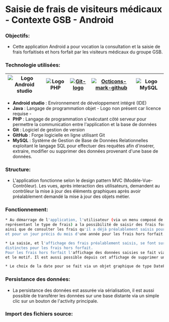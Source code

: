 # Saisie de frais de visiteurs médicaux - Contexte GSB - Android

### Objectifs:

* Cette application Android a pour vocation la consultation et la saisie de frais forfaitisés et hors forfait par les visiteurs médicaux du groupe GSB.

### Technologie utilisées:

| ![Logo Android studio](https://upload.wikimedia.org/wikipedia/commons/thumb/3/34/Android_Studio_icon.svg/64px-Android_Studio_icon.svg.png) | ![Logo PHP](https://upload.wikimedia.org/wikipedia/commons/thumb/2/27/PHP-logo.svg/64px-PHP-logo.svg.png) | [![Git-logo](https://upload.wikimedia.org/wikipedia/commons/thumb/e/e0/Git-logo.svg/128px-Git-logo.svg.png)](https://commons.wikimedia.org/wiki/File:Git-logo.svg "Jason Long [CC BY 3.0 (https://creativecommons.org/licenses/by/3.0)], via Wikimedia Commons") | [![Octicons-mark-github](https://upload.wikimedia.org/wikipedia/commons/thumb/9/91/Octicons-mark-github.svg/64px-Octicons-mark-github.svg.png)](https://commons.wikimedia.org/wiki/File:Octicons-mark-github.svg "GitHub [MIT (http://opensource.org/licenses/mit-license.php)], via Wikimedia Commons") | ![Logo MySQL](https://upload.wikimedia.org/wikipedia/commons/thumb/c/c7/Cib-mysql_%28CoreUI_Icons_v1.0.0%29.svg/64px-Cib-mysql_%28CoreUI_Icons_v1.0.0%29.svg.png)
| ----- | ----- | ----- | ----- | ----- |

  - **Android studio** :  Environnement de développement intégré (IDE)
  - **Java** : Langage de programmation objet - Logo non présent car licence requise - 
  - **PHP** : Langage de programmation s'exécutant côté serveur pour permettre la communication entre l'application et la base de données
  - **Git** : Logiciel de gestion de version
  - **GitHub** : Forge logicielle en ligne utilisant Git
  - **MySQL** : Système de Gestion de Base de Données Relationnelles exploitant le langage SQL pour effectuer des requêtes afin d'insérer, extraire, modifier ou supprimer des données provenant d'une base de données.

 ### Structure:
 
 * L'application fonctionne selon le design pattern MVC (Modèle-Vue-Contrôleur). Les vues, après interaction des utilisateurs, demandent au contrôleur la mise à jour  des éléments graphiques après avoir préalablement demandé la mise à jour des objets métier.
 
 ### Fonctionnement:
 
```sh
* Au démarrage de l'application, l'utilisateur (via un menu composé de plusieurs boutons avec icône 
représentant le type de frais) a la possibilité de saisir des frais forfaitisés ou hors forfait, 
ainsi que de consulter les frais qu'il a déjà préalablement saisis pour un mois et une année (forfaitisés) 
et pour un jour précis du mois d'une année pour les frais hors forfait.
```
 
```sh
* La saisie, et l'affichage des frais préalablement saisis, se font sur la même activity pour les frais forfaitisés, et sur 2 "activities"
distinctes pour les frais hors forfait.
Pour les frais hors forfait l'affichage des données saisies se fait via une ListView déroulante avec pour information la date, le montant
et le motif. Il est aussi possible depuis cet affichage de supprimer un frais via un bouton relié à chaque ligne de la liste.
```

```sh
* Le choix de la date pour se fait via un objet graphique de type DatePicker (link image si possible) peu importe le type de frais.
```

### Persistance des données:

* La persistance des données est assurée via sérialisation, il est aussi possible de transférer les données sur une base distante via un simple clic sur un bouton de l'activity principale.

### Import des fichiers source:




 
